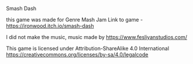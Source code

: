 Smash Dash

this game was made for Genre Mash Jam
Link to game - https://ironwood.itch.io/smash-dash

I did not make the music, music made by https://www.fesliyanstudios.com/

This game is licensed under Attribution-ShareAlike 4.0 International https://creativecommons.org/licenses/by-sa/4.0/legalcode


